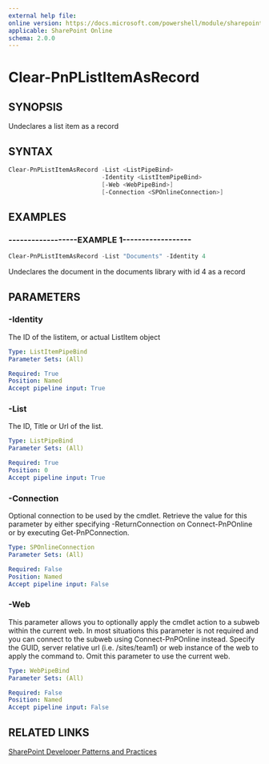 ```yaml
---
external help file:
online version: https://docs.microsoft.com/powershell/module/sharepoint-pnp/clear-pnplistitemasrecord
applicable: SharePoint Online
schema: 2.0.0
---
```

# Clear-PnPListItemAsRecord

## SYNOPSIS
Undeclares a list item as a record

## SYNTAX 

```powershell
Clear-PnPListItemAsRecord -List <ListPipeBind>
                          -Identity <ListItemPipeBind>
                          [-Web <WebPipeBind>]
                          [-Connection <SPOnlineConnection>]
```

## EXAMPLES

### ------------------EXAMPLE 1------------------
```powershell
Clear-PnPListItemAsRecord -List "Documents" -Identity 4
```

Undeclares the document in the documents library with id 4 as a record

## PARAMETERS

### -Identity
The ID of the listitem, or actual ListItem object

```yaml
Type: ListItemPipeBind
Parameter Sets: (All)

Required: True
Position: Named
Accept pipeline input: True
```

### -List
The ID, Title or Url of the list.

```yaml
Type: ListPipeBind
Parameter Sets: (All)

Required: True
Position: 0
Accept pipeline input: True
```

### -Connection
Optional connection to be used by the cmdlet. Retrieve the value for this parameter by either specifying -ReturnConnection on Connect-PnPOnline or by executing Get-PnPConnection.

```yaml
Type: SPOnlineConnection
Parameter Sets: (All)

Required: False
Position: Named
Accept pipeline input: False
```

### -Web
This parameter allows you to optionally apply the cmdlet action to a subweb within the current web. In most situations this parameter is not required and you can connect to the subweb using Connect-PnPOnline instead. Specify the GUID, server relative url (i.e. /sites/team1) or web instance of the web to apply the command to. Omit this parameter to use the current web.

```yaml
Type: WebPipeBind
Parameter Sets: (All)

Required: False
Position: Named
Accept pipeline input: False
```

## RELATED LINKS

[SharePoint Developer Patterns and Practices](https://aka.ms/sppnp)